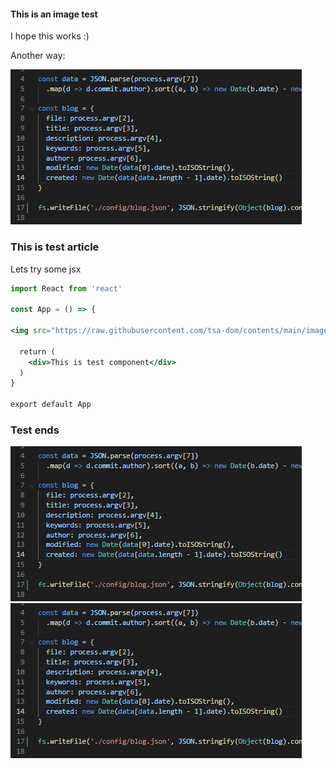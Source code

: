 <!---
<title>This is image test</title>
<description>Lets try images</description>
<keywords>Test, Image</keywords>
<author>Tapio Salonen</author>
--->
#### This is an image test

I hope this works :)

Another way:

<img src="https://raw.githubusercontent.com/tsa-dom/contents/main/images/Screenshot%202021-12-30%20000445.png">

### This is test article

Lets try some jsx

```jsx
import React from 'react'

const App = () => {
  
<img src="https://raw.githubusercontent.com/tsa-dom/contents/main/images/Screenshot%202021-12-30%20000445.png">

  return (
    <div>This is test component</div>
  )
}

export default App
```

### Test ends

<img src="https://raw.githubusercontent.com/tsa-dom/contents/main/images/Screenshot%202021-12-30%20000445.png">

<img src="https://raw.githubusercontent.com/tsa-dom/contents/main/images/Screenshot%202021-12-30%20000445.png">